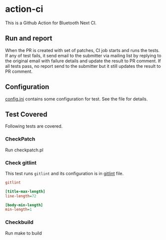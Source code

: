 # action-ci

This is a Github Action for Bluetooth Next CI.

## Run and report

When the PR is created with set of patches, CI job starts and runs the tests.
If any of test fails, it send email to the submitter via mailing list by replying to the original email with failure details and update the result to PR comment.
If all tests pass, no report send to the submitter but it still updates the result to PR comment.

## Configuration

[config.ini](./config.ini) contains some configuration for test. See the file for details.

## Test Covered

Following tests are covered.

### CheckPatch

Run checkpatch.pl

### Check gitlint

This test runs `gitlint` and its configuration is in [gitlint](./gitlint) file.

```ini
gitlint

[title-max-length]
line-length=72

[body-min-length]
min-length=1
```

### Checkbuild

Run make to build
